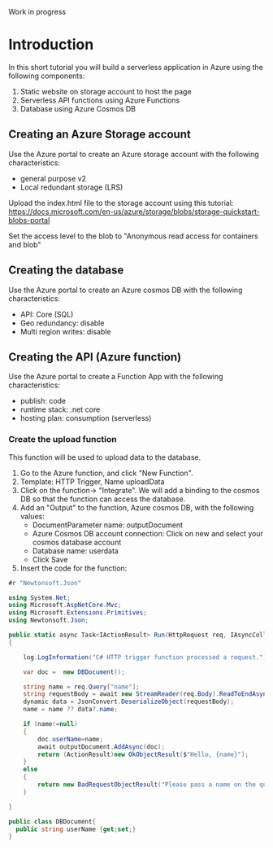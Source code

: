 Work in progress
# Introduction
In this short tutorial you will build a serverless application in Azure using the following components:
1. Static website on storage account to host the page
2. Serverless API functions using Azure Functions
3. Database using Azure Cosmos DB

## Creating an Azure Storage account
Use the Azure portal to create an Azure storage account with the following characteristics:
- general purpose v2
- Local redundant storage (LRS)

Upload the index.html file to the storage account using this tutorial:
https://docs.microsoft.com/en-us/azure/storage/blobs/storage-quickstart-blobs-portal

Set the access level to the blob to "Anonymous read access for containers and blob"

## Creating the database
Use the Azure portal to create an Azure cosmos DB with the following characteristics:
- API: Core (SQL)
- Geo redundancy: disable
- Multi region writes: disable

## Creating the API (Azure function)
Use the Azure portal to create a Function App with the following characteristics:
- publish: code
- runtime stack: .net core
- hosting plan: consumption (serverless)

### Create the upload function
This function will be used to upload data to the database.

1. Go to the Azure function, and click "New Function".
2. Template: HTTP Trigger, Name  uploadData
3. Click on the function-> "Integrate". We will add a binding to the cosmos DB so that the function can access the database.
4. Add an "Output" to the function, Azure cosmos DB, with the following values:
   - DocumentParameter name: outputDocument
   - Azure Cosmos DB account connection: Click on new and select your cosmos database account
   - Database name: userdata
   - Click Save
5. Insert the code for the function:
```csharp
#r "Newtonsoft.Json"

using System.Net;
using Microsoft.AspNetCore.Mvc;
using Microsoft.Extensions.Primitives;
using Newtonsoft.Json;

public static async Task<IActionResult> Run(HttpRequest req, IAsyncCollector<object> outputDocument, ILogger log)
{

    log.LogInformation("C# HTTP trigger function processed a request.");

    var doc =  new DBDocument();  

    string name = req.Query["name"];   
    string requestBody = await new StreamReader(req.Body).ReadToEndAsync();
    dynamic data = JsonConvert.DeserializeObject(requestBody);
    name = name ?? data?.name;

    if (name!=null)
    {
        doc.userName=name;
        await outputDocument.AddAsync(doc);
        return (ActionResult)new OkObjectResult($"Hello, {name}");
    }
    else
    {
        return new BadRequestObjectResult("Please pass a name on the query string or in the request body");
    }

}

public class DBDocument{
  public string userName {get;set;}
}
```


